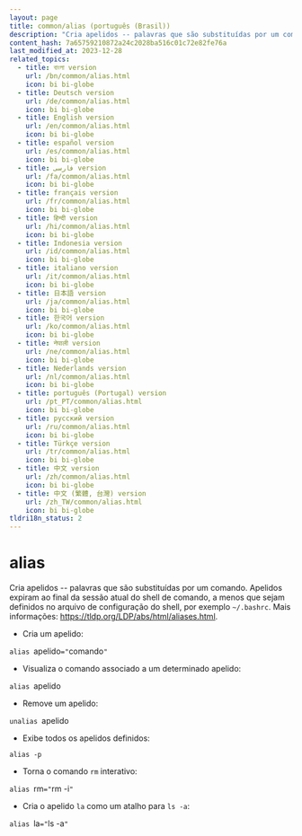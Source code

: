 ```yaml
---
layout: page
title: common/alias (português (Brasil))
description: "Cria apelidos -- palavras que são substituídas por um comando."
content_hash: 7a65759210872a24c2028ba516c01c72e82fe76a
last_modified_at: 2023-12-28
related_topics:
  - title: বাংলা version
    url: /bn/common/alias.html
    icon: bi bi-globe
  - title: Deutsch version
    url: /de/common/alias.html
    icon: bi bi-globe
  - title: English version
    url: /en/common/alias.html
    icon: bi bi-globe
  - title: español version
    url: /es/common/alias.html
    icon: bi bi-globe
  - title: فارسی version
    url: /fa/common/alias.html
    icon: bi bi-globe
  - title: français version
    url: /fr/common/alias.html
    icon: bi bi-globe
  - title: हिन्दी version
    url: /hi/common/alias.html
    icon: bi bi-globe
  - title: Indonesia version
    url: /id/common/alias.html
    icon: bi bi-globe
  - title: italiano version
    url: /it/common/alias.html
    icon: bi bi-globe
  - title: 日本語 version
    url: /ja/common/alias.html
    icon: bi bi-globe
  - title: 한국어 version
    url: /ko/common/alias.html
    icon: bi bi-globe
  - title: नेपाली version
    url: /ne/common/alias.html
    icon: bi bi-globe
  - title: Nederlands version
    url: /nl/common/alias.html
    icon: bi bi-globe
  - title: português (Portugal) version
    url: /pt_PT/common/alias.html
    icon: bi bi-globe
  - title: русский version
    url: /ru/common/alias.html
    icon: bi bi-globe
  - title: Türkçe version
    url: /tr/common/alias.html
    icon: bi bi-globe
  - title: 中文 version
    url: /zh/common/alias.html
    icon: bi bi-globe
  - title: 中文 (繁體, 台灣) version
    url: /zh_TW/common/alias.html
    icon: bi bi-globe
tldri18n_status: 2
---
```

# alias

Cria apelidos -- palavras que são substituídas por um comando.
Apelidos expiram ao final da sessão atual do shell de comando, a menos que sejam definidos no arquivo de configuração do shell, por exemplo `~/.bashrc`.
Mais informações: <https://tldp.org/LDP/abs/html/aliases.html>.

- Cria um apelido:

`alias `<span class="tldr-var badge badge-pill bg-dark-lm bg-white-dm text-white-lm text-dark-dm font-weight-bold">apelido</span>`="`<span class="tldr-var badge badge-pill bg-dark-lm bg-white-dm text-white-lm text-dark-dm font-weight-bold">comando</span>`"`

- Visualiza o comando associado a um determinado apelido:

`alias `<span class="tldr-var badge badge-pill bg-dark-lm bg-white-dm text-white-lm text-dark-dm font-weight-bold">apelido</span>

- Remove um apelido:

`unalias `<span class="tldr-var badge badge-pill bg-dark-lm bg-white-dm text-white-lm text-dark-dm font-weight-bold">apelido</span>

- Exibe todos os apelidos definidos:

`alias -p`

- Torna o comando `rm` interativo:

`alias `<span class="tldr-var badge badge-pill bg-dark-lm bg-white-dm text-white-lm text-dark-dm font-weight-bold">rm</span>`="`<span class="tldr-var badge badge-pill bg-dark-lm bg-white-dm text-white-lm text-dark-dm font-weight-bold">rm -i</span>`"`

- Cria o apelido `la` como um atalho para `ls -a`:

`alias `<span class="tldr-var badge badge-pill bg-dark-lm bg-white-dm text-white-lm text-dark-dm font-weight-bold">la</span>`="`<span class="tldr-var badge badge-pill bg-dark-lm bg-white-dm text-white-lm text-dark-dm font-weight-bold">ls -a</span>`"`
